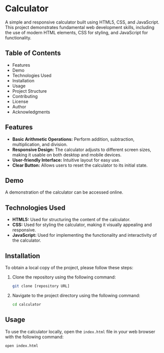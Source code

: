 # Calculator

A simple and responsive calculator built using HTML5, CSS, and JavaScript. This project demonstrates fundamental web development skills, including the use of modern HTML elements, CSS for styling, and JavaScript for functionality.

## Table of Contents

- Features
- Demo
- Technologies Used
- Installation
- Usage
- Project Structure
- Contributing
- License
- Author
- Acknowledgments

## Features

- **Basic Arithmetic Operations:** Perform addition, subtraction, multiplication, and division.
- **Responsive Design:** The calculator adjusts to different screen sizes, making it usable on both desktop and mobile devices.
- **User-friendly Interface:** Intuitive layout for easy use.
- **Clear Button:** Allows users to reset the calculator to its initial state.

## Demo

A demonstration of the calculator can be accessed online.

## Technologies Used

- **HTML5:** Used for structuring the content of the calculator.
- **CSS:** Used for styling the calculator, making it visually appealing and responsive.
- **JavaScript:** Used for implementing the functionality and interactivity of the calculator.

## Installation

To obtain a local copy of the project, please follow these steps:

1. Clone the repository using the following command:
    ```bash
    git clone [repository URL]
    ```
2. Navigate to the project directory using the following command:
    ```bash
    cd calculator
    ```

## Usage

To use the calculator locally, open the `index.html` file in your web browser with the following command:

```bash
open index.html
